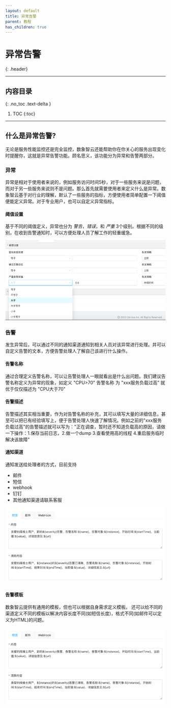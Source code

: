 ```yaml
---
layout: default
title: 异常告警
parent: 教程
has_children: true
---
```


# 异常告警
{: .header}

---


## 内容目录
{: .no_toc .text-delta }

1. TOC
{:toc}

---

## 什么是异常告警?

无论是服务性能监控还是完全监控，数象智云还能帮助你在你关心的服务出现变化时提醒你，这就是异常告警功能。顾名思义，该功能分为异常和告警两部分。

### 异常

异常是相对于使用者来说的，例如服务访问时间5秒，对于一些服务来说是问题，而对于另一些服务来说则不是问题。那么首先就需要使用者来定义什么是异常。数象智云基于对行业的理解，默认了一些服务的指标，方便使用者简单配置一下阈值便能定义异常。对于专业用户，也可以自定义异常指标。

#### 阈值设置
基于不同的阈值定义，异常也分为 *警告*，*错误*，和 *严重* 3个级别。根据不同的级别，在收到告警通知时，可以方便处理人员了解工作的轻重缓急。

![alert_threshold.png](/assets/images/tutorial/alert/alert_threshold.png)

### 告警

发生异常后，可以通过不同的通知渠道通知到相关人员对该异常进行处理。并可以自定义告警的文本，方便告警处理人了解自己该进行什么操作。

#### 告警名称
通过合理定义告警名称，可以让告警处理人一眼就看出是什么出问题。我们建议告警名称定义为异常的现象，如定义 "CPU>70" 告警名称 为 "xxx服务负载过高" 就优于仅仅描述为 "CPU大于70"

#### 告警描述
告警描述其实相当重要，作为对告警名称的补充，其可以填写大量的详细信息，甚至可以把已有经验填写上，便于告警处理人快速了解情况。例如之前的"xxx服务负载过高"的告警描述就可以写为："正在调查，暂时还不知道负载高的原因，请做一下操作：1.保存当前日志，2.做一个dump 3.查看使用高的线程 4.重启服务临时解决该故障"

#### 通知渠道

通知发送给处理者的方式，目前支持
* 邮件
* 短信
* webhook
* 钉钉
* 其他通知渠道请联系客服
  
![](/assets/images/tutorial/alert/alert_template.png)

#### 告警模板

数象智云提供有通用的模板，但也可以根据自身需求定义模板。
还可以给不同的渠道定义不同的模板以解决内容长度不同(如短信长度)，格式不同(如邮件可以定义为HTML)的问题。

![](/assets/images/tutorial/alert/alert_template.png)
